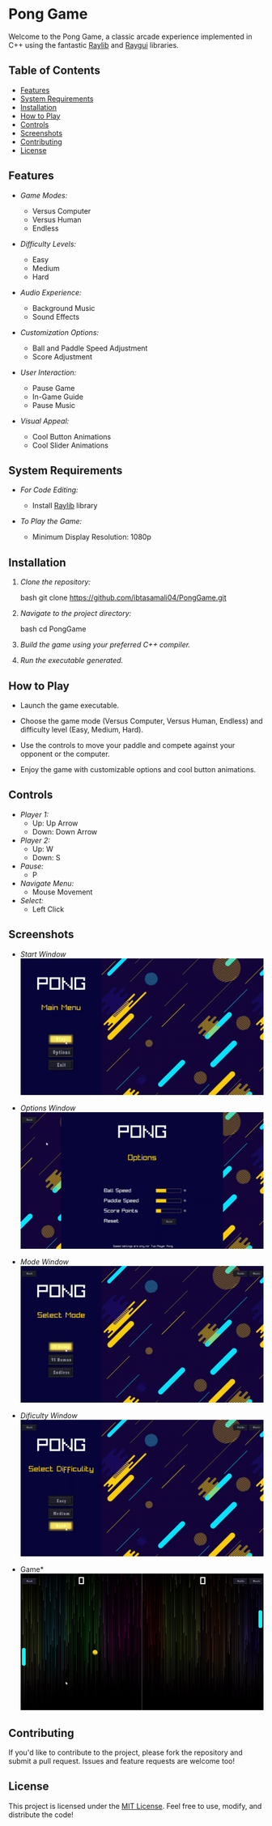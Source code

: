 # Pong Game

Welcome to the Pong Game, a classic arcade experience implemented in C++ using the fantastic [Raylib](https://www.raylib.com/) and [Raygui](https://www.raylib.com/raygui/) libraries.

## Table of Contents

- [Features](#features)
- [System Requirements](#system-requirements)
- [Installation](#installation)
- [How to Play](#how-to-play)
- [Controls](#controls)
- [Screenshots](#screenshots)
- [Contributing](#contributing)
- [License](#license)

## Features

- *Game Modes:*
  - Versus Computer
  - Versus Human
  - Endless
  
- *Difficulty Levels:*
  - Easy
  - Medium
  - Hard
  
- *Audio Experience:*
  - Background Music
  - Sound Effects

- *Customization Options:*
  - Ball and Paddle Speed Adjustment
  - Score Adjustment

- *User Interaction:*
  - Pause Game
  - In-Game Guide
  - Pause Music

- *Visual Appeal:*
  - Cool Button Animations
  - Cool Slider Animations

## System Requirements

- *For Code Editing:*
  - Install [Raylib](https://www.raylib.com/) library

- *To Play the Game:*
  - Minimum Display Resolution: 1080p

## Installation

1. *Clone the repository:*
    
    bash
    git clone https://github.com/ibtasamali04/PongGame.git
    
    
3. *Navigate to the project directory:*

    bash
    cd PongGame
    

4. *Build the game using your preferred C++ compiler.*

5. *Run the executable generated.*

## How to Play

- Launch the game executable.

- Choose the game mode (Versus Computer, Versus Human, Endless) and difficulty level (Easy, Medium, Hard).

- Use the controls to move your paddle and compete against your opponent or the computer.

- Enjoy the game with customizable options and cool button animations.

## Controls

- *Player 1:*
  - Up: Up Arrow
  - Down: Down Arrow
- *Player 2:*
  - Up: W
  - Down: S
- *Pause:*
  - P
- *Navigate Menu:*
  - Mouse Movement
- *Select:*
  - Left Click
 
## Screenshots

- *Start Window*  
![Start](screenshots/start.png)

- *Options Window*
![Options](screenshots/options.png)

- *Mode Window*
![Modes](screenshots/mode.png)

- *Dificulty Window*
![Difficulties](screenshots/difficulty.png)

- Game*
![Pong Game](screenshots/pong.gif)

## Contributing

If you'd like to contribute to the project, please fork the repository and submit a pull request. Issues and feature requests are welcome too!

## License

This project is licensed under the [MIT License](LICENSE). Feel free to use, modify, and distribute the code!
